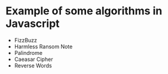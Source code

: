 # Example of some algorithms in Javascript

- FizzBuzz
- Harmless Ransom Note
- Palindrome
- Caeasar Cipher
- Reverse Words